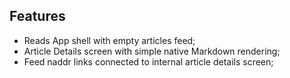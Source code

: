 ## Features
- Reads App shell with empty articles feed;
- Article Details screen with simple native Markdown rendering;
- Feed naddr links connected to internal article details screen;